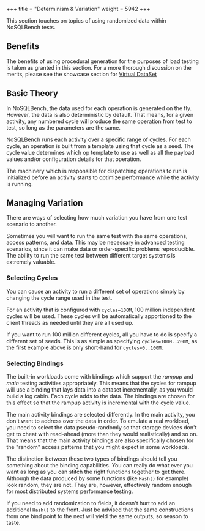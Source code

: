 +++
title = "Determinism & Variation"
weight = 5942
+++

This section touches on topics of using randomized data within NoSQLBench tests.

## Benefits

The benefits of using procedural generation for the purposes of load testing is taken as granted in
this section. For a more thorough discussion on the merits, please see the showcase 
section for [Virtual DataSet](@/introduction/showcase.md#virtual-data-set)

## Basic Theory

In NoSQLBench, the data used for each operation is generated on the fly. However, the data is also
deterministic by default. That means, for a given activity, any numbered cycle will produce the same
operation from test to test, so long as the parameters are the same.

NoSQLBench runs each activity over a specific range of cycles. For each cycle, an operation is 
built from a template using that cycle as a seed. The cycle value determines which op template 
to use as well as all the payload values and/or configuration details for that operation.

The machinery which is responsible for dispatching operations to run is initialized before an 
activity starts to optimize performance while the activity is running.

## Managing Variation

There are ways of selecting how much variation you have from one test scenario to another.

Sometimes you will want to run the same test with the same operations, access patterns, and data.
This may be necessary in advanced testing scenarios, since it can make data or order-specific 
problems reproducible. The ability to run the same test between different target systems is 
extremely valuable.

### Selecting Cycles

You can cause an activity to run a different set of operations simply by changing the cycle range
used in the test.

For an activity that is configured with `cycles=100M`, 100 million independent cycles will be used.
These cycles will be automatically apportioned to the client threads as needed until they are all
used up.

If you want to run 100 million different cycles, all you have to do is specify a different set of
seeds. This is as simple as specifying `cycles=100M..200M`, as the first example above is only
short-hand for `cycles=0..100M`.

### Selecting Bindings

The built-in workloads come with bindings which support the _rampup_ and _main_ testing activities
appropriately. This means that the cycles for rampup will use a binding that lays data into a
dataset incrementally, as you would build a log cabin. Each cycle adds to the data. The bindings are
chosen for this effect so that the rampup activity is incremental with the cycle value.

The main activity bindings are selected differently. In the main activity, you don't want to 
address over the data in order. To emulate a real workload, you need to select the data 
pseudo-randomly so that storage devices don't get to cheat with read-ahead (more than they 
would realistically) and so on. That means that the main activity bindings are also specifically 
chosen for the "random" access patterns that you might expect in some workloads.

The distinction between these two types of bindings should tell you something about the binding
capabilities. You can really do what ever you want as long as you can stitch the right functions
together to get there. Although the data produced by some functions (like `Hash()` for
example) look random, they are not. They are, however, effectively random enough for most 
distributed systems performance testing.

If you need to add randomization to fields, it doesn't hurt to add an additional `Hash()` to the
front. Just be advised that the same constructions from one bind point to the next will yield
the same outputs, so season to taste.



